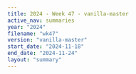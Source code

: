 ```yaml
---
title: 2024 - Week 47 - vanilla-master
active_nav: summaries
year: "2024"
filename: "wk47"
version: "vanilla-master"
start_date: "2024-11-18"
end_date: "2024-11-24"
layout: "summary"
---
```

